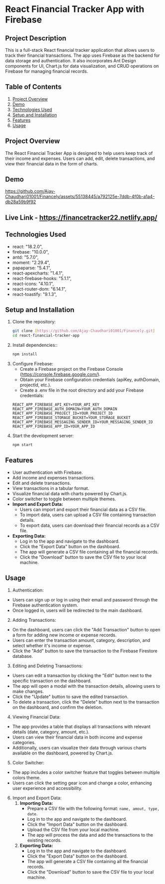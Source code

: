 # React Financial Tracker App with Firebase

## Project Description
This is a full-stack React financial tracker application that allows users to track their financial transactions. The app uses Firebase as the backend for data storage and authentication. It also incorporates Ant Design components for UI, Chart.js for data visualization, and CRUD operations on Firebase for managing financial records.

## Table of Contents
1. [Project Overview](#project-overview)
2. [Demo](#demo)
3. [Technologies Used](#technologies-used)
4. [Setup and Installation](#setup-and-installation)
5. [Features](#features)
6. [Usage](#usage)

## Project Overview
The React Financial Tracker App is designed to help users keep track of their income and expenses. Users can add, edit, delete transactions, and view their financial data in the form of charts.

## Demo
https://github.com/Ajay-Chaudhari01001/Financely/assets/55138445/a792125e-7ddb-4f0b-a1a4-db28a59b9f92

## Live Link - https://financetracker22.netlify.app/

## Technologies Used
- react: "18.2.0",
- firebase: "10.0.0",
- antd: "5.7.0",
- moment: "2.29.4",
- papaparse: "5.4.1",
- react-apexcharts: "1.4.1",
- react-firebase-hooks: "5.1.1",
- react-icons: "4.10.1",
- react-router-dom: "6.14.1",
- react-toastify: "9.1.3",

## Setup and Installation
1. Clone the repository:
   ```bash
   git clone [https://github.com/Ajay-Chaudhari01001/Financely.git]
   cd react-financial-tracker-app

1. Install dependencies::
   ```bash
   npm install

2. Configure Firebase:
   - Create a Firebase project on the Firebase Console (https://console.firebase.google.com/).
   - Obtain your Firebase configuration credentials (apiKey, authDomain, projectId, etc.).
   - Create a .env file in the root directory and add your Firebase credentials:
   ```maekfile
   REACT_APP_FIREBASE_API_KEY=YOUR_API_KEY
   REACT_APP_FIREBASE_AUTH_DOMAIN=YOUR_AUTH_DOMAIN
   REACT_APP_FIREBASE_PROJECT_ID=YOUR_PROJECT_ID
   REACT_APP_FIREBASE_STORAGE_BUCKET=YOUR_STORAGE_BUCKET
   REACT_APP_FIREBASE_MESSAGING_SENDER_ID=YOUR_MESSAGING_SENDER_ID
   REACT_APP_FIREBASE_APP_ID=YOUR_APP_ID

3. Start the development server:
   ```bash
   npm start

## Features
- User authentication with Firebase.
- Add income and expenses transactions.
- Edit and delete transactions.
- View transactions in a tabular format.
- Visualize financial data with charts powered by Chart.js.
- Color switcher to toggle between multiple themes.
- **Import and Export Data:**
  - Users can import and export their financial data as a CSV file.
  - To import data, users can upload a CSV file containing transaction details.
  - To export data, users can download their financial records as a CSV file.
- **Exporting Data:**
   - Log in to the app and navigate to the dashboard.
   - Click the "Export Data" button on the dashboard.
   - The app will generate a CSV file containing all the financial records.
   - Click the "Download" button to save the CSV file to your local machine.

## Usage
1) Authentication:
 - Users can sign up or log in using their email and password through the Firebase authentication system.
 - Once logged in, users will be redirected to the main dashboard.

2) Adding Transactions:
 - On the dashboard, users can click the "Add Transaction" button to open a form for adding new income or expense records.
 - Users can enter the transaction amount, category, description, and select whether it's income or expense.
 - Click the "Add" button to save the transaction to the Firebase Firestore database.

3) Editing and Deleting Transactions:
 - Users can edit a transaction by clicking the "Edit" button next to the specific transaction on the dashboard.
 - The app will open a modal with the transaction details, allowing users to make changes.
 - Click the "Update" button to save the edited transaction.
 - To delete a transaction, click the "Delete" button next to the transaction on the dashboard, and confirm the deletion.

4) Viewing Financial Data:
 - The app provides a table that displays all transactions with relevant details (date, category, amount, etc.).
 - Users can view their financial data in both income and expense categories.
 - Additionally, users can visualize their data through various charts available on the dashboard, powered by Chart.js.

5) Color Switcher:
 - The app includes a color switcher feature that toggles between multiple colors theme.
 - Users can click the setting gear icon and change a color, enhancing user experience and accessibility.

6) Import and Export Data:
   1. **Importing Data:**
      - Prepare a CSV file with the following format: `name, amout, type, date`.
      - Log in to the app and navigate to the dashboard.
      - Click the "Import Data" button on the dashboard.
      - Upload the CSV file from your local machine.
      - The app will process the data and add the transactions to the existing records.
   2. **Exporting Data:**
      - Log in to the app and navigate to the dashboard.
      - Click the "Export Data" button on the dashboard.
      - The app will generate a CSV file containing all the financial records.
      - Click the "Download" button to save the CSV file to your local machine.

